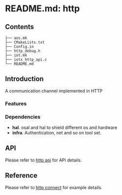 # README.md: http

## Contents

```shell
├── aos.mk
├── CMakeLists.txt
├── Config.in
├── http_debug.h
├── iot.mk
├── iotx_http_api.c
└── README.md
```

## Introduction
A communication channel implemented in HTTP


### Features



### Dependencies

- **hal**. osal and hal to shield different os and hardware
- **infra**. Authentication, net and so on tool set.

## API
Please refer to  [http api](https://code.aliyun.com/edward.yangx/public-docs/wikis/user-guide/linkkit/Prog_Guide/API/HTTP_Provides#IOT_HTTP_Init) for API details.
## Reference
Please refer to  [http connect](https://code.aliyun.com/edward.yangx/public-docs/wikis/user-guide/linkkit/Prog_Guide/HTTP_Connect) for example details.



